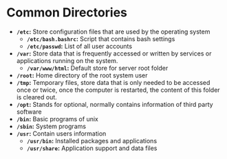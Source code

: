 # Common Directories

* **`/etc`:** Store configuration files that are used by the operating system
  * **`/etc/bash.bashrc`:** Script that contains bash settings
  * **`/etc/passwd`:** List of all user accounts
* **`/var`:** Store data that is frequently accessed or written by services or applications running on the system.
  * **`/var/www/html`:** Default store for server root folder&#x20;
* **`/root`:** Home directory of the root system user
* **`/tmp`:** Temporary files, store data that is only needed to be accessed once or twice, once the computer is restarted, the content of this folder is cleared out.
* **`/opt`:** Stands for optional, normally contains information of third party software
* **`/bin`:** Basic programs of unix
* **`/sbin`:** System programs
* **`/usr`:** Contain users information
  * **`/usr/bin`:** Installed packages and applications
  * **`/usr/share`:** Application support and data files
